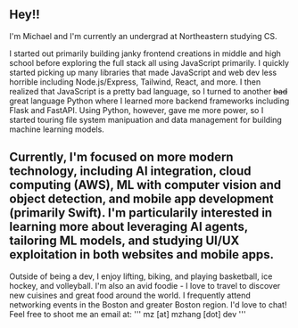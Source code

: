 ## Hey!!

I'm Michael and I'm currently an undergrad at Northeastern studying CS.

I started out primarily building janky frontend creations in middle and high school before exploring the full stack all using JavaScript primarily. I quickly started picking up many libraries that made JavaScript and web dev less horrible including Node.js/Express, Tailwind, React, and more. I then realized that JavaScript is a pretty bad language, so I turned to another ~~bad~~ great language Python where I learned more backend frameworks including Flask and FastAPI. Using Python, however, gave me more power, so I started touring file system manipuation and data management for building machine learning models.

Currently, I'm focused on more modern technology, including AI integration, cloud computing (AWS), ML with computer vision and object detection, and mobile app development (primarily Swift). I'm particularily interested in learning more about leveraging AI agents, tailoring ML models, and studying UI/UX exploitation in both websites and mobile apps.
---
Outside of being a dev, I enjoy lifting, biking, and playing basketball, ice hockey, and volleyball. I'm also an avid foodie - I love to travel to discover new cuisines and great food around the world. I frequently attend networking events in the Boston and greater Boston region. I'd love to chat! Feel free to shoot me an email at:
'''
mz \[at\] mzhang \[dot\] dev
'''
